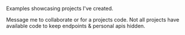 
Examples showcasing projects I've created.

Message me to collaborate or for a projects code. Not all projects have available code to keep endpoints & personal apis hidden.
